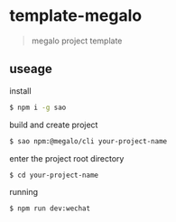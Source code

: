 # template-megalo

> megalo project template

## useage

install

``` bash
$ npm i -g sao
```

build and create project

``` bash
$ sao npm:@megalo/cli your-project-name
```

enter the project root directory

``` bash
$ cd your-project-name
```

running

``` bash
$ npm run dev:wechat
```
